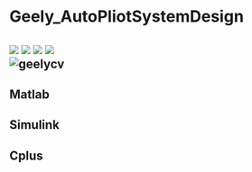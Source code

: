# Geely_AutoPliotSystemDesign
![](https://img.shields.io/badge/Lincense-Matlab-red)
![](https://img.shields.io/badge/Lincense-CPlus-red)
![](https://img.shields.io/badge/moduel-Simulink-blue)
![](https://img.shields.io/badge/Part-SystemDesign-green)  
![geelycv](https://www.geelycv.com/static/img/49461659059371_.pic(2).97ec28a2.png)
-------------------------------------------------------------------------------------------------------------------------------  
## Matlab  
## Simulink  
## Cplus
